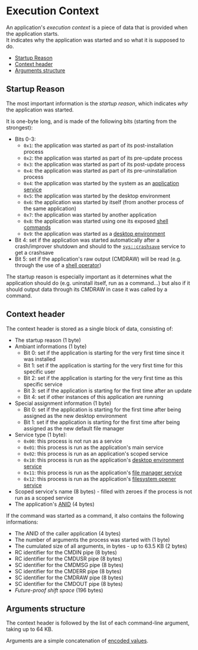 # Execution Context

An application's _execution context_ is a piece of data that is provided when the application starts.  
It indicates why the application was started and so what it is supposed to do.

- [Startup Reason](#startup-reason)
- [Context header](#context-header)
- [Arguments structure](#arguments-structure)

## Startup Reason

The most important information is the _startup reason_, which indicates _why_ the application was started.

It is one-byte long, and is made of the following bits (starting from the strongest):

- Bits 0-3:
  - `0x1`: the application was started as part of its post-installation process
  - `0x2`: the application was started as part of its pre-update process
  - `0x3`: the application was started as part of its post-update process
  - `0x4`: the application was started as part of its pre-uninstallation process
  - `0x4`: the application was started by the system as an [application service](../../concepts/applications.md#services)
  - `0x5`: the application was started by the desktop environment
  - `0x6`: the application was started by itself (from another process of the same application)
  - `0x7`: the application was started by another application
  - `0x8`: the application was started using one its exposed [shell commands](../../concepts/applications.md#commands)
  - `0x9`: the application was started as a [desktop environment](../../ux/desktop-environment.md)
- Bit 4: set if the application was started automatically after a crash/improver shutdown and should to the [`sys::crashsave`](../system-services/crashsave.md) service to get a crashsave
- Bit 5: set if the application's raw output (CMDRAW) will be read (e.g. through the use of a [shell operator](../shell-scripting.md#reading-a-commands-output))

The startup reason is especially important as it determines what the application should do (e.g. uninstall itself, run as a command...) but also if it should output data through its CMDRAW in case it was called by a command.

## Context header

The context header is stored as a single block of data, consisting of:

- The startup reason (1 byte)
- Ambiant informations (1 byte)
  - Bit 0: set if the application is starting for the very first time since it was installed
  - Bit 1: set if the application is starting for the very first time for this specific user
  - Bit 2: set if the application is starting for the very first time as this specific service
  - Bit 3: set if the application is starting for the first time after an update
  - Bit 4: set if other instances of this application are running
- Special assignment information (1 byte)
  - Bit 0: set if the application is starting for the first time after being assigned as the new desktop environment
  - Bit 1: set if the application is starting for the first time after being assigned as the new default file manager
- Service type (1 byte):
  - `0x00`: this process is not run as a service
  - `0x01`: this process is run as the application's main service
  - `0x02`: this process is run as an application's scoped service
  - `0x10`: this process is run as the application's [desktop environment service](../integration-services/desktop-environments.md)
  - `0x11`: this process is run as the application's [file manager service](../integration-services/file-managers.md)
  - `0x12`: this process is run as the application's [filesystem opener service](../integration-services/filesystem-openers.md)
- Scoped service's name (8 bytes) - filled with zeroes if the process is not run as a scoped service
- The application's [ANID](../applications-libraries.md#application-identifier) (4 bytes)

If the command was started as a command, it also contains the following informations:

- The ANID of the caller application (4 bytes)
- The number of arguments the process was started with (1 byte)
- The cumulated size of all arguments, in bytes - up to 63.5 KB (2 bytes)
- RC identifier for the CMDIN pipe (8 bytes)
- RC identifier for the CMDUSR pipe (8 bytes)
- SC identifier for the CMDMSG pipe (8 bytes)
- SC identifier for the CMDERR pipe (8 bytes)
- SC identifier for the CMDRAW pipe (8 bytes)
- SC identifier for the CMDOUT pipe (8 bytes)
- _Future-proof shift space_ (196 bytes)

## Arguments structure

The context header is followed by the list of each command-line argument, taking up to 64 KB.

Arguments are a simple concatenation of [encoded values](commands.md#values-encoding).
